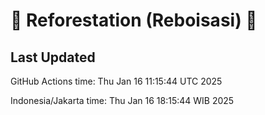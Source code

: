 
# 🌳 Reforestation (Reboisasi) 🌲

## Last Updated

GitHub Actions time: Thu Jan 16 11:15:44 UTC 2025

Indonesia/Jakarta time: Thu Jan 16 18:15:44 WIB 2025
